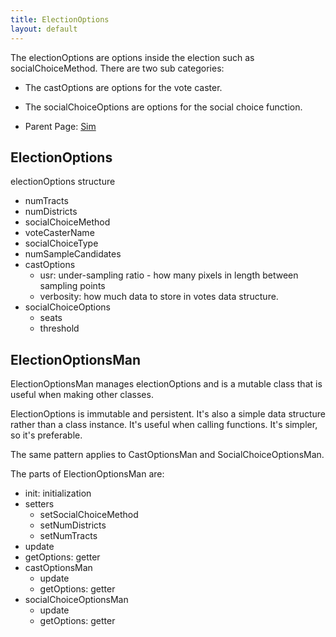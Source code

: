 ```yaml
---
title: ElectionOptions
layout: default
---
```


The electionOptions are options inside the election such as socialChoiceMethod. There are two sub categories:
  - The castOptions are options for the vote caster.
  - The socialChoiceOptions are options for the social choice function.

- Parent Page: [Sim](sim.md)

## ElectionOptions

electionOptions structure

* numTracts
* numDistricts
* socialChoiceMethod
* voteCasterName
* socialChoiceType
* numSampleCandidates
* castOptions
  * usr: under-sampling ratio - how many pixels in length between sampling points
  * verbosity: how much data to store in votes data structure.
* socialChoiceOptions
  * seats
  * threshold

## ElectionOptionsMan

ElectionOptionsMan manages electionOptions and is a mutable class that is useful when making other classes. 

ElectionOptions is immutable and persistent. It's also a simple data structure rather than a class instance. It's useful when calling functions. It's simpler, so it's preferable.

The same pattern applies to CastOptionsMan and SocialChoiceOptionsMan.

The parts of ElectionOptionsMan are:

* init: initialization
* setters
  * setSocialChoiceMethod
  * setNumDistricts
  * setNumTracts
* update
* getOptions: getter
* castOptionsMan
  * update
  * getOptions: getter
* socialChoiceOptionsMan
  * update
  * getOptions: getter